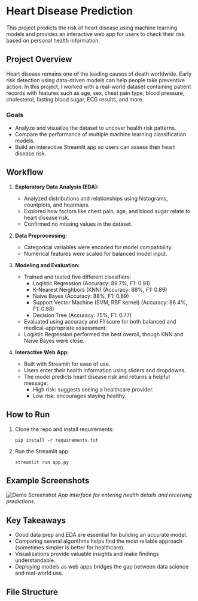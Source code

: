 # Heart Disease Prediction

This project predicts the risk of heart disease using machine learning models and provides an interactive web app for users to check their risk based on personal health information.

## Project Overview

Heart disease remains one of the leading causes of death worldwide. Early risk detection using data-driven models can help people take preventive action. In this project, I worked with a real-world dataset containing patient records with features such as age, sex, chest pain type, blood pressure, cholesterol, fasting blood sugar, ECG results, and more.

### Goals

- Analyze and visualize the dataset to uncover health risk patterns.
- Compare the performance of multiple machine learning classification models.
- Build an interactive Streamlit app so users can assess their heart disease risk.

## Workflow

1. **Exploratory Data Analysis (EDA):**
    - Analyzed distributions and relationships using histograms, countplots, and heatmaps.
    - Explored how factors like chest pain, age, and blood sugar relate to heart disease risk.
    - Confirmed no missing values in the dataset.

2. **Data Preprocessing:**
    - Categorical variables were encoded for model compatibility.
    - Numerical features were scaled for balanced model input.

3. **Modeling and Evaluation:**
    - Trained and tested five different classifiers:
        - Logistic Regression (Accuracy: 89.7%, F1: 0.91)
        - K-Nearest Neighbors (KNN) (Accuracy: 88%, F1: 0.89)
        - Naive Bayes (Accuracy: 88%, F1: 0.89)
        - Support Vector Machine (SVM, RBF kernel) (Accuracy: 86.4%, F1: 0.88)
        - Decision Tree (Accuracy: 75%, F1: 0.77)
    - Evaluated using accuracy and F1 score for both balanced and medical-appropriate assessment.
    - Logistic Regression performed the best overall, though KNN and Naive Bayes were close.

4. **Interactive Web App:**
    - Built with Streamlit for ease of use.
    - Users enter their health information using sliders and dropdowns.
    - The model predicts heart disease risk and returns a helpful message:
        - High risk: suggests seeing a healthcare provider.
        - Low risk: encourages staying healthy.

## How to Run

1. Clone the repo and install requirements:
    ```
    pip install -r requirements.txt
    ```

2. Run the Streamlit app:
    ```
    streamlit run app.py
    ```

## Example Screenshots

![Demo Screenshot](demo_screenshot.png)
*App interface for entering health details and receiving predictions.*

## Key Takeaways

- Good data prep and EDA are essential for building an accurate model.
- Comparing several algorithms helps find the most reliable approach (sometimes simpler is better for healthcare).
- Visualizations provide valuable insights and make findings understandable.
- Deploying models as web apps bridges the gap between data science and real-world use.

## File Structure


